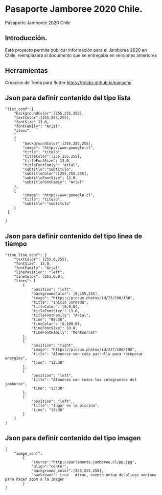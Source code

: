 # Pasaporte Jamboree 2020 Chile.

Pasaporte Jamboree 2020 Chile

## Introducción.

Este proyecto permite publicar información para el Jamboree 2020 en Chile, reemplazara al documento que se entregaba en versiones anteriores


## Herramientas
Creacion de Tema para flutter
https://rxlabz.github.io/panache  


## Json para definir contenido del tipo lista
```
"list_conf":{
    "backgroundColor":[255,255,255],
    "textColor":[255,255,255],
    "fontSize":13.0,  
    "fontFamily": "Arial",
    "items":
    [
    {
        "backgroundColor":[255,255,255],
        "image": "http://www.gooogle.cl",
        "title": "titulo",
        "titleColor":[255,255,255],
        "titleFontSize": 13.0,
        "titleFontFamiy": "Arial",
        "subtitle":"subtitulo",
        "subtitleColor":[255,255,255],
        "subtitleFontSize": 13.0,
        "subtitleFontFamiy": "Arial"
    },
    {
        "image": "http://www.gooogle.cl",
        "title": "titulo",
        "subtitle":"subtitulo"
    }    
 ]
    
}
```

## Json para definir contenido del tipo linea de tiempo
```
"time_line_conf": {
    "textColor": [255,0,255],
    "fontSize": 13.0,
    "fontFamily": "Arial",
    "linePosition": "left",
    "lineColor": [251,0,0],
    "lines": [
        {
            "position": "left",
            "backgroundColor": [0,255,255],
            "image": "https://picsum.photos/id/23/100/100",
            "title": "Inicio Jornada",
            "titleColor": [0,0,0],
            "titleFontSize": 13.0,
            "titleFontFamily": "Arial",
            "time": "08:30",
            "timeColor": [0,100,0],
            "timeFontSize": 10.0,
            "timeFontFamily": "Montserrat"
        },
        {
            "position": "right",
            "image": "https://picsum.photos/id/237/100/100",
            "title": "Almuerzo con cada patrulla para recuperar energias",
            "time": "13:30"
        },
        {
            "position": "left",
            "title": "Almuerzo con todos los integrantes del jamboree",
            "time": "13:30"
        },
        {
            "position": "left",
            "title": "Jugar en la piscina",
            "time": "13:30"
        }
    ]
}
```
## Json para definir contenido del tipo imagen
```
{
    "image_conf":
        {
            "source":"http://parlamento.jamboree.cl/pp.jpg",
            "align":"center",
            "background_color":[255,255,255],
            "ownViewer": true   #true, evento ontap despliega ventana para hacer zoom a la imagen
        } 
}
```

